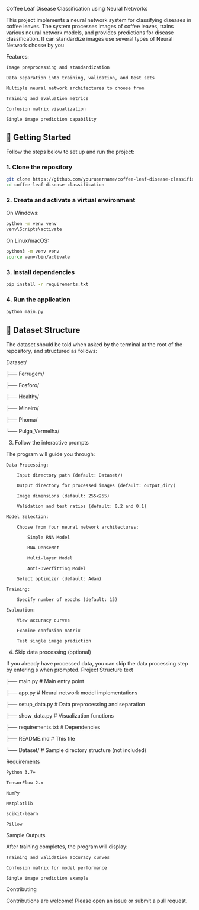 Coffee Leaf Disease Classification using Neural Networks

This project implements a neural network system for classifying diseases in coffee leaves. The system processes images of coffee leaves, trains various neural network models, and provides predictions for disease classification. It can standardize images use several types of Neural Network chosse by you

Features:

    Image preprocessing and standardization

    Data separation into training, validation, and test sets

    Multiple neural network architectures to choose from

    Training and evaluation metrics

    Confusion matrix visualization

    Single image prediction capability

## 🚀 Getting Started

Follow the steps below to set up and run the project:

### 1. Clone the repository

```bash
git clone https://github.com/yourusername/coffee-leaf-disease-classification.git
cd coffee-leaf-disease-classification
```
### 2. Create and activate a virtual environment

On Windows:
```bash
python -m venv venv
venv\Scripts\activate
```
On Linux/macOS:
```bash
python3 -m venv venv
source venv/bin/activate
```
### 3. Install dependencies
```bash
pip install -r requirements.txt
```
### 4. Run the application
```bash
python main.py
```

## 📁 Dataset Structure
The dataset should be told when asked by the terminal at the root of the repository, and structured as follows:

Dataset/

├── Ferrugem/

├── Fosforo/

├── Healthy/

├── Mineiro/

├── Phoma/

└── Pulga_Vermelha/

3. Follow the interactive prompts

The program will guide you through:

    Data Processing:

        Input directory path (default: Dataset/)

        Output directory for processed images (default: output_dir/)

        Image dimensions (default: 255x255)

        Validation and test ratios (default: 0.2 and 0.1)

    Model Selection:

        Choose from four neural network architectures:

            Simple RNA Model

            RNA DenseNet

            Multi-layer Model

            Anti-Overfitting Model

        Select optimizer (default: Adam)

    Training:

        Specify number of epochs (default: 15)

    Evaluation:

        View accuracy curves

        Examine confusion matrix

        Test single image prediction

4. Skip data processing (optional)

If you already have processed data, you can skip the data processing step by entering s when prompted.
Project Structure
text

├── main.py              # Main entry point

├── app.py               # Neural network model implementations

├── setup_data.py        # Data preprocessing and separation

├── show_data.py         # Visualization functions

├── requirements.txt     # Dependencies

├── README.md            # This file

└── Dataset/             # Sample directory structure (not included)

Requirements

    Python 3.7+

    TensorFlow 2.x

    NumPy

    Matplotlib

    scikit-learn

    Pillow

Sample Outputs

After training completes, the program will display:

    Training and validation accuracy curves

    Confusion matrix for model performance

    Single image prediction example

Contributing

Contributions are welcome! Please open an issue or submit a pull request.
